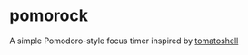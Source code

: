 # pomorock

A simple Pomodoro-style focus timer inspired by [tomatoshell]((https://github.com/LytixDev/tomatoshell))
